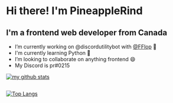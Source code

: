 # Hi there! I'm PineappleRind
## I'm a frontend web developer from Canada

- I’m currently working on @discordutilitybot with [@FFlop](https://github.com/fflop) 🤖
- I'm currently learning Python 🐍
- I’m looking to collaborate on anything frontend 😄
- My Discord is pr#0215

[![my github stats](https://github-readme-stats.vercel.app/api?username=pineapplerind&count_private=true&include_all_commits=true&theme=vue)](https://github.com/pineapplerind)
##
[![Top Langs](https://github-readme-stats.vercel.app/api/top-langs/?username=pineapplerind&show_icons=true&theme=vue)](https://github.com/pineapplerind)
